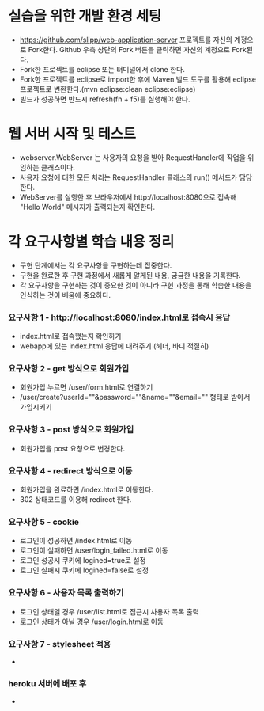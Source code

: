 # 실습을 위한 개발 환경 세팅
* https://github.com/slipp/web-application-server 프로젝트를 자신의 계정으로 Fork한다. Github 우측 상단의 Fork 버튼을 클릭하면 자신의 계정으로 Fork된다.
* Fork한 프로젝트를 eclipse 또는 터미널에서 clone 한다.
* Fork한 프로젝트를 eclipse로 import한 후에 Maven 빌드 도구를 활용해 eclipse 프로젝트로 변환한다.(mvn eclipse:clean eclipse:eclipse)
* 빌드가 성공하면 반드시 refresh(fn + f5)를 실행해야 한다.

# 웹 서버 시작 및 테스트
* webserver.WebServer 는 사용자의 요청을 받아 RequestHandler에 작업을 위임하는 클래스이다.
* 사용자 요청에 대한 모든 처리는 RequestHandler 클래스의 run() 메서드가 담당한다.
* WebServer를 실행한 후 브라우저에서 http://localhost:8080으로 접속해 "Hello World" 메시지가 출력되는지 확인한다.

# 각 요구사항별 학습 내용 정리
* 구현 단계에서는 각 요구사항을 구현하는데 집중한다. 
* 구현을 완료한 후 구현 과정에서 새롭게 알게된 내용, 궁금한 내용을 기록한다.
* 각 요구사항을 구현하는 것이 중요한 것이 아니라 구현 과정을 통해 학습한 내용을 인식하는 것이 배움에 중요하다. 

### 요구사항 1 - http://localhost:8080/index.html로 접속시 응답
* index.html로 접속했는지 확인하기
* webapp에 있는 index.html 응답에 내려주기 (헤더, 바디 적절히)

### 요구사항 2 - get 방식으로 회원가입
* 회원가입 누르면 /user/form.html로 연결하기
* /user/create?userId=""&password=""&name=""&email="" 형태로 받아서 가입시키기

### 요구사항 3 - post 방식으로 회원가입
* 회원가입을 post 요청으로 변경한다.

### 요구사항 4 - redirect 방식으로 이동
* 회원가입을 완료하면 /index.html로 이동한다.
* 302 상태코드를 이용해 redirect 한다.

### 요구사항 5 - cookie
* 로그인이 성공하면 /index.html로 이동
* 로그인이 실패하면 /user/login_failed.html로 이동
* 로그인 성공시 쿠키에 logined=true로 설정
* 로그인 실패시 쿠키에 logined=false로 설정

### 요구사항 6 - 사용자 목록 출력하기
* 로그인 상태일 경우 /user/list.html로 접근시 사용자 목록 출력
* 로그인 상태가 아닐 경우 /user/login.html로 이동

### 요구사항 7 - stylesheet 적용
* 

### heroku 서버에 배포 후
* 